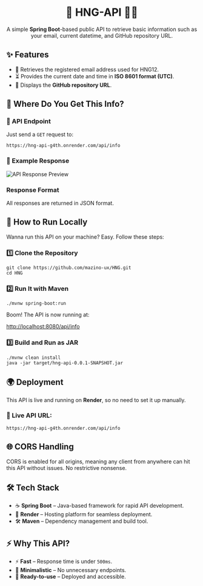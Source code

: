 <h1 align="center"> 🚀 HNG-API 🥰💘</h1>

<p align="center">
  A simple <strong>Spring Boot</strong>-based public API to retrieve basic information such as your email, current datetime, and GitHub repository URL.
</p>

<h2>✨ Features</h2>

<ul>
  <li>📧 Retrieves the registered email address used for HNG12.</li>
  <li>⏳ Provides the current date and time in <strong>ISO 8601 format (UTC)</strong>.</li>
  <li>🔗 Displays the <strong>GitHub repository URL</strong>.</li>
</ul>

<h2> 🔗 Where Do You Get This Info? </h2> 

<h3>📌 API Endpoint</h3>
<p>Just send a <code>GET</code> request to:</p>

<pre><code>https://hng-api-g4th.onrender.com/api/info</code></pre>

<h3>📌 Example Response</h3>

<img src="https://github.com/user-attachments/assets/422e2952-64f6-45b1-8ff2-58f353946af7" alt="API Response Preview">

<h3><strong>Response Format</strong></h3>
<p>All responses are returned in JSON format.</p>

<h2>🚀 How to Run Locally</h2>

<p>Wanna run this API on your machine? Easy. Follow these steps:</p>

<h3>1️⃣ Clone the Repository</h3>

<pre><code>git clone https://github.com/mazino-ux/HNG.git
cd HNG
</code></pre>

<h3>2️⃣ Run It with Maven</h3>

<pre><code>./mvnw spring-boot:run</code></pre>

<p>Boom! The API is now running at:</p>

<a href="http://localhost:8080/api/info">http://localhost:8080/api/info</a>

<h3>3️⃣ Build and Run as JAR</h3>

<pre><code>./mvnw clean install
java -jar target/hng-api-0.0.1-SNAPSHOT.jar
</code></pre>

<h2>🌍 Deployment</h2>

<p>This API is live and running on <strong>Render</strong>, so no need to set it up manually.</p>

<h3>🔗 Live API URL:</h3>

<pre><code>https://hng-api-g4th.onrender.com/api/info</code></pre>

<h2>🌐 CORS Handling</h2>

<p>CORS is enabled for all origins, meaning any client from anywhere can hit this API without issues. No restrictive nonsense.</p>

<h2>🛠️ Tech Stack</h2>

<ul>
  <li>☕ <strong>Spring Boot</strong> – Java-based framework for rapid API development.</li>
  <li>🚀 <strong>Render</strong> – Hosting platform for seamless deployment.</li>
  <li>🛠️ <strong>Maven</strong> – Dependency management and build tool.</li>
</ul>

<h2>⚡ Why This API?</h2>

<ul>
  <li>⚡ <strong>Fast</strong> – Response time is under <code>500ms</code>.</li>
  <li>🧩 <strong>Minimalistic</strong> – No unnecessary endpoints.</li>
  <li>🔗 <strong>Ready-to-use</strong> – Deployed and accessible.</li>
</ul>
